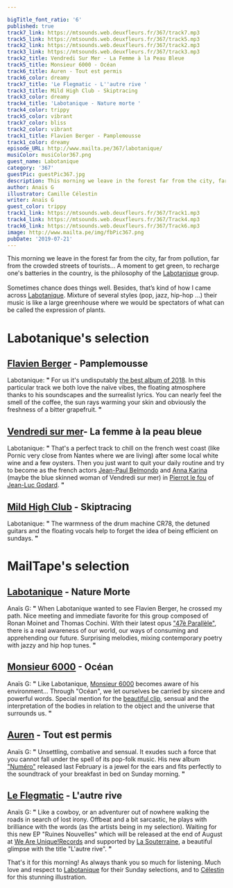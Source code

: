 ```yaml
---

bigTitle_font_ratio: '6'
published: true
track7_link: https://mtsounds.web.deuxfleurs.fr/367/track7.mp3
track5_link: https://mtsounds.web.deuxfleurs.fr/367/track5.mp3
track2_link: https://mtsounds.web.deuxfleurs.fr/367/track2.mp3
track3_link: https://mtsounds.web.deuxfleurs.fr/367/track3.mp3
track2_title: Vendredi Sur Mer - La Femme à la Peau Bleue
track5_title: Monsieur 6000 - Océan
track6_title: Auren - Tout est permis
track6_color: dreamy
track7_title: 'Le Flegmatic - L''autre rive '
track3_title: Mild High Club - Skiptracing
track3_color: dreamy
track4_title: 'Labotanique - Nature morte '
track4_color: trippy
track5_color: vibrant
track7_color: bliss
track2_color: vibrant
track1_title: Flavien Berger - Pamplemousse
track1_color: dreamy
episode_URL: http://www.mailta.pe/367/labotanique/
musiColor: musiColor367.png
guest_name: Labotanique
category: '367'
guestPic: guestPic367.jpg
description: This morning we leave in the forest far from the city, far from pollution, far from the crowded streets of tourists... A moment to get green, to recharge one's batteries in the country, is the philosophy of the Labotanique group
author: Anaïs G
illustrator: Camille Célestin
writer: Anaïs G
guest_color: trippy
track1_link: https://mtsounds.web.deuxfleurs.fr/367/Track1.mp3
track4_link: https://mtsounds.web.deuxfleurs.fr/367/Track4.mp3
track6_link: https://mtsounds.web.deuxfleurs.fr/367/Track6.mp3
image: http://www.mailta.pe/img/fbPic367.png
pubDate: '2019-07-21'
---
```




 This morning we leave in the forest far from the city, far from pollution, far from the crowded streets of tourists... A moment to get green, to recharge one's batteries in the country, is the philosophy of the [Labotanique](http://labotanique.fr/) group.
<br><br>
Sometimes chance does things well. Besides, that’s kind of how I came across [Labotanique](https://labotanique.bandcamp.com/). Mixture of several styles (pop, jazz, hip-hop ...) their music is like a large greenhouse where we would be spectators of what can be called the expression of plants.



# Labotanique's selection


## [Flavien Berger](https://www.facebook.com/pages/category/Musician-Band/Flavien-Berger-345609982248978/) - Pamplemousse
Labotanique: **"** For us it's undisputably [the best album of 2018](https://paneuropeanrecording.bandcamp.com/album/contre-temps-2). In this particular track we both love the naïve vibes, the floating atmosphere thanks to his soundscapes and the surrealist lyrics. You can nearly feel the smell of the coffee, the sun rays warming your skin and obviously the freshness of a bitter grapefruit. **"** 

## [Vendredi sur mer](https://vendredisurmer.bandcamp.com/)- La femme à la peau bleue
Labotanique: **"** That's a perfect track to chill on the french west coast (like Pornic very close from Nantes where we are living) after some local white wine and a few oysters. Then you just want to quit your daily routine and try to become as the french actors [Jean-Paul Belmondo](https://fr.wikipedia.org/wiki/Jean-Paul_Belmondo) and [Anna Karina](https://fr.wikipedia.org/wiki/Anna_Karina) (maybe the blue skinned woman of Vendredi sur mer) in [Pierrot le fou](https://fr.wikipedia.org/wiki/Pierrot_le_Fou) of [Jean-Luc Godard](https://fr.wikipedia.org/wiki/Jean-Luc_Godard). **"** 

## [Mild High Club](https://mildhighclub.bandcamp.com/) - Skiptracing
Labotanique: **"** The warmness of the drum machine CR78, the detuned guitars and the floating vocals help to forget the idea of being efficient on sundays. **"** 


# MailTape's selection

## [Labotanique](https://www.facebook.com/labotanique.info) - Nature Morte
Anaïs G: **"** When Labotanique wanted to see Flavien Berger, he crossed my path. Nice meeting and immediate favorite for this group composed of Ronan Moinet and Thomas Cochini. With their latest opus ["47è Parallèle"](https://labotanique.bandcamp.com/album/47e-parall-le), there is a real awareness of our world, our ways of consuming and apprehending our future. Surprising melodies, mixing contemporary poetry with jazzy and hip hop tunes. **"** 

## [Monsieur 6000](http://www.monsieur6000.com/) - Océan
Anaïs G: **"** Like Labotanique, [Monsieur 6000](https://monsieur6000.bandcamp.com/) becomes aware of his environment... Through "Océan", we let ourselves be carried by sincere and powerful words.  Special mention for the [beautiful clip](https://www.youtube.com/watch?v=NQYDH0XY_GM), sensual and the interpretation of the bodies in relation to the object and the universe that surrounds us. **"** 

## [Auren](http://www.auren-officiel.com/) - Tout est permis
Anaïs G: **"** Unsettling, combative and sensual. It exudes such a force that you cannot fall under the spell of its pop-folk music. His new album ["Numéro"](https://auren2.bandcamp.com/) released last February is a jewel for the ears and fits perfectly to the soundtrack of your breakfast in bed on Sunday morning. **"** 

## [Le Flegmatic](https://soundcloud.com/theflegmatic) - L'autre rive
Anaïs G: **"** Like a cowboy, or an adventurer out of nowhere walking the roads in search of lost irony. Offbeat and a bit sarcastic, he plays with brilliance with the words (as the artists being in my selection). Waiting for this new EP "Ruines Nouvelles" which will be released at the end of August at [We Are Unique!Records](http://www.weareunique.fr/) and supported by [La Souterraine](https://souterraine.biz/), a beautiful glimpse with the title "L'autre rive". **"** 


That's it for this morning! As always thank you so much for listening. Much love and respect to [Labotanique](https://labotanique.bandcamp.com/) for their Sunday selections, and to [Célestin](https://www.instagram.com/bravocamo/) for this stunning illustration. 
